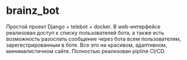 # brainz_bot

Простой проект Django + telebot + docker.
В web-интерфейсе реализован доступ к списку пользователей бота, а также есть возможность разослать сообщение через бота всем пользователям, зарегестрированным в боте.
Все это на красивом, адаптивном, минималистичном сайте.
Полностью реализован pipline CI/CD.
